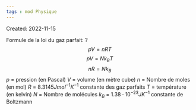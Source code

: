 ```yaml
---
tags : mod Physique
---
```

Created: 2022-11-15

Formule de la loi du gaz parfait:
?
$$pV=nRT$$
$$pV=Nk_{B}T$$
$$nR=Nk_{B}$$
$p$ = pression (en Pascal)
$V$ = volume (en mètre cube)
$n$ = Nombre de moles (en mol)
$R$ = $8.3145 Jmol^{-1}K^{-1}$ constante des gaz parfaits
$T$ = température (en kelvin)
$N$ = Nombre de molécules
$k_{B}$ = $1.38\cdot 10^{-23} JK^{-1}$ constante de Boltzmann